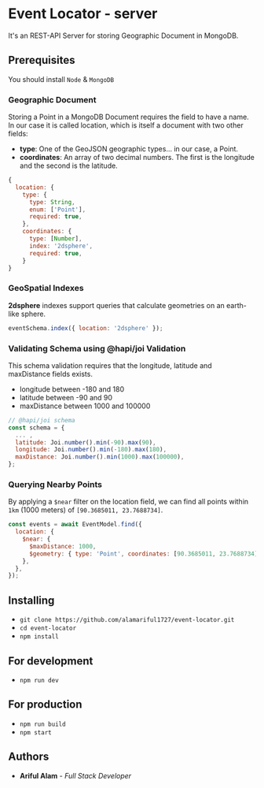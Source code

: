 # Event Locator - server

It's an REST-API Server for storing Geographic Document in MongoDB.

## Prerequisites

You should install `Node` & `MongoDB`

### **Geographic Document**

Storing a Point in a MongoDB Document requires the field to have a name. In our case it is called location, which is itself a document with two other fields:

- **type**: One of the GeoJSON geographic types... in our case, a Point.
- **coordinates**: An array of two decimal numbers. The first is the longitude and the second is the latitude.

```javascript
{
  location: {
    type: {
      type: String,
      enum: ['Point'],
      required: true,
    },
    coordinates: {
      type: [Number],
      index: '2dsphere',
      required: true,
    }
}
```

### **GeoSpatial Indexes**

**2dsphere** indexes support queries that calculate geometries on an earth-like sphere.

```javascript
eventSchema.index({ location: '2dsphere' });
```

### **Validating Schema using @hapi/joi Validation**

This schema validation requires that the longitude, latitude and maxDistance fields exists.

- longitude between -180 and 180
- latitude between -90 and 90
- maxDistance between 1000 and 100000

```javascript
// @hapi/joi schema
const schema = {
  ... ,
  latitude: Joi.number().min(-90).max(90),
  longitude: Joi.number().min(-180).max(180),
  maxDistance: Joi.number().min(1000).max(100000),
};
```

### **Querying Nearby Points**

By applying a `$near` filter on the location field, we can find all points within `1km` (1000 meters) of `[90.3685011, 23.7688734]`.

```javascript
const events = await EventModel.find({
  location: {
    $near: {
      $maxDistance: 1000,
      $geometry: { type: 'Point', coordinates: [90.3685011, 23.7688734] },
    },
  },
});
```

## Installing

- `git clone https://github.com/alamariful1727/event-locator.git`
- `cd event-locator`
- `npm install`

## For development

- `npm run dev`

## For production

- `npm run build`
- `npm start`

## Authors

- **Ariful Alam** - _Full Stack Developer_
